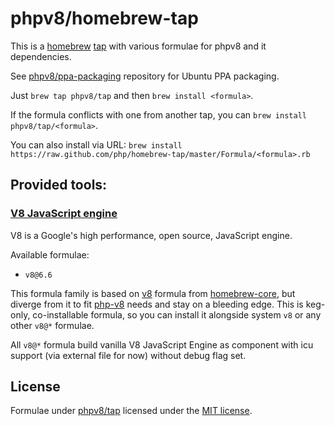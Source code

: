phpv8/homebrew-tap
====================

This is a [homebrew](http://brew.sh/) [tap](https://docs.brew.sh/Taps) with various formulae for phpv8 and it dependencies.

See [phpv8/ppa-packaging](https://github.com/phpv8/ppa-packaging) repository for Ubuntu PPA packaging.

Just `brew tap phpv8/tap` and then `brew install <formula>`.

If the formula conflicts with one from another tap, you can `brew install phpv8/tap/<formula>`.

You can also install via URL: `brew install https://raw.github.com/php/homebrew-tap/master/Formula/<formula>.rb`


## Provided tools:

### [V8 JavaScript engine](https://developers.google.com/v8) 

V8 is a Google's high performance, open source, JavaScript engine. 

Available formulae:
 - `v8@6.6`

This formula family is based on [v8](https://github.com/Homebrew/homebrew-core/blob/master/Formula/v8.rb) formula from
[homebrew-core](https://github.com/Homebrew/homebrew-core), but diverge from it to fit [php-v8](https://github.com/phpv8/php-v8)
needs and stay on a bleeding edge. This is keg-only, co-installable formula, so you can install it alongside system `v8`
or any other `v8@*` formulae.

All `v8@*` formula build vanilla V8 JavaScript Engine as component with icu support (via external file for now)
without debug flag set.

## License

Formulae under [phpv8/tap](https://github.com/phpv8/homebrew-tap) licensed under the [MIT license](http://opensource.org/licenses/MIT).
